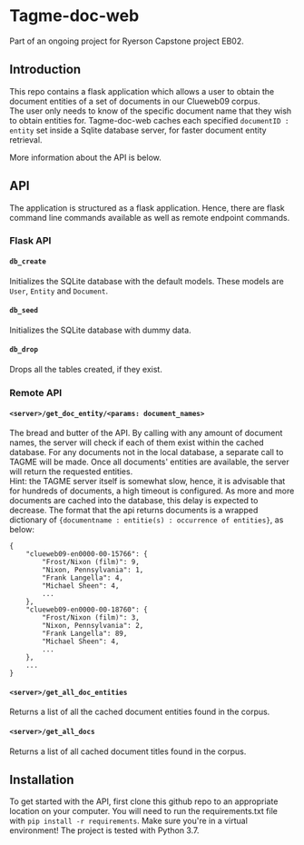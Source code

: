 # Tagme-doc-web
Part of an ongoing project for Ryerson Capstone project EB02.

## Introduction
This repo contains a flask application which allows a user to obtain the
document entities of a set of documents in our Clueweb09 corpus.  
The user only needs to know of the specific document name that they wish
to obtain entities for. Tagme-doc-web caches each specified `documentID :
entity` set inside a Sqlite database server, for faster document entity
retrieval.

More information about the API is below.

## API
The application is structured as a flask application. Hence, there are 
flask command line commands available as well as remote endpoint commands.

### Flask API
#### `db_create`
Initializes the SQLite database with the default models. These models are `User`, `Entity` and `Document`.
#### `db_seed`
Initializes the SQLite database with dummy data.
#### `db_drop`
Drops all the tables created, if they exist.

### Remote API
#### `<server>/get_doc_entity/<params: document_names>`
The bread and butter of the API. By calling with any amount of document names, the server will check if each
of them exist within the cached database. For any documents not in the local database, a separate call to TAGME will
be made. Once all documents' entities are available, the server will return the requested entities.  
Hint: the TAGME server itself is somewhat slow, hence, it is advisable that for hundreds of documents, a high timeout
is configured. As more and more documents are cached into the database, this delay is expected to decrease.
The format that the api returns documents is a wrapped dictionary of 
`{documentname : entitie(s) : occurrence of entities}`, as below:

    {
        "clueweb09-en0000-00-15766": {
            "Frost/Nixon (film)": 9,
            "Nixon, Pennsylvania": 1,
            "Frank Langella": 4,
            "Michael Sheen": 4,
            ...
        },
        "clueweb09-en0000-00-18760": {
            "Frost/Nixon (film)": 3,
            "Nixon, Pennsylvania": 2,
            "Frank Langella": 89,
            "Michael Sheen": 4,
            ...
        },
        ...
    }

#### `<server>/get_all_doc_entities`
Returns a list of all the cached document entities found in the corpus.

#### `<server>/get_all_docs`
Returns a list of all cached document titles found in the corpus. 

## Installation
To get started with the API, first clone this github repo to an appropriate location on your computer.
You will need to run the requirements.txt file with `pip install -r requirements`. Make sure you're in a virtual 
environment!
The project is tested with Python 3.7.